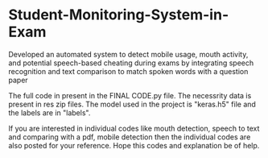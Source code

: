# Student-Monitoring-System-in-Exam
Developed an automated system to detect mobile usage, mouth activity, and potential speech-based cheating during exams by integrating speech recognition and text comparison to match spoken words with a question paper

The full code in present in the FINAL CODE.py file. The necessrity data is present in res zip files. The model used in the project is "keras.h5" file and the labels are in "labels". 

If you are interested in individual codes like mouth detection, speech to text and comparing with a pdf, mobile detection then the individual codes are also posted for your reference. Hope this codes and explanation be of help.
